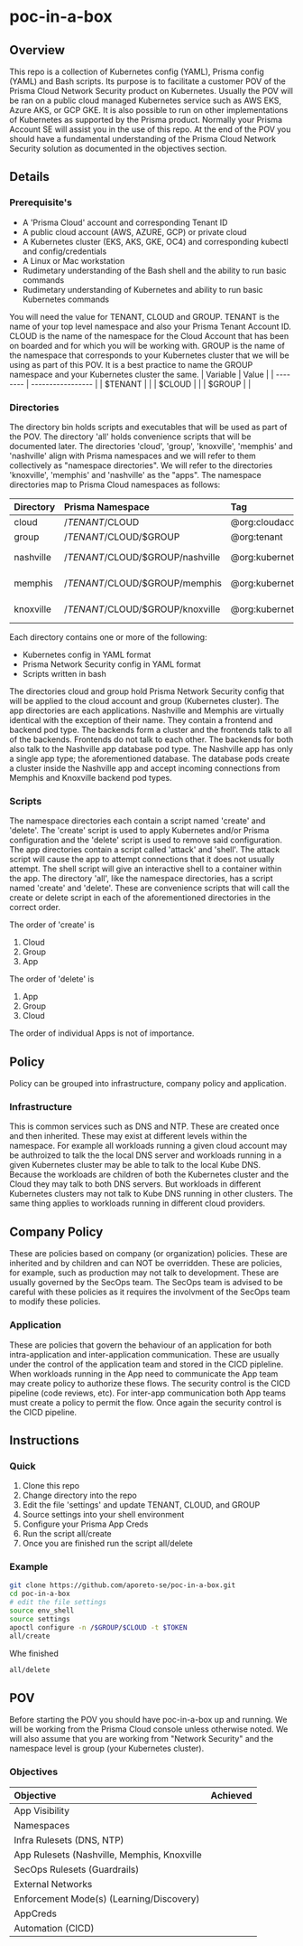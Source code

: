 # poc-in-a-box

## Overview
This repo is a collection of Kubernetes config (YAML), Prisma config (YAML) and Bash scripts. Its purpose is to facilitate a customer POV of the Prisma Cloud Network Security product on Kubernetes. Usually the POV will be ran on a public cloud managed Kubernetes service such as AWS EKS, Azure AKS, or GCP GKE. It is also possible to run on other implementations of Kubernetes as supported by the Prisma product. Normally your Prisma Account SE will assist you in the use of this repo. At the end of the POV you should have a fundamental understanding of the Prisma Cloud Network Security solution as documented in the objectives section.

## Details

### Prerequisite's
* A 'Prisma Cloud' account and corresponding Tenant ID
* A public cloud account (AWS, AZURE, GCP) or private cloud
* A Kubernetes cluster (EKS, AKS, GKE, OC4) and corresponding kubectl and config/credentials
* A Linux or Mac workstation
* Rudimetary understanding of the Bash shell and the ability to run basic commands
* Rudimetary understanding of Kubernetes and ability to run basic Kubernetes commands

You will need the value for TENANT, CLOUD and GROUP. TENANT is the name of your top level namespace and also your Prisma Tenant Account ID. CLOUD is the name of the namespace for the Cloud Account that has been on boarded and for which you will be working with. GROUP is the name of the namespace that corresponds to your Kubernetes cluster that we will be using as part of this POV. It is a best practice to name the GROUP namespace and your Kubernetes cluster the same.
| Variable | Value             |
| -------- | ----------------- |
| $TENANT  | |
| $CLOUD   | |
| $GROUP   | |

### Directories
The directory bin holds scripts and executables that will be used as part of the POV. The directory 'all' holds convenience scripts that will be documented later. The directories 'cloud', 'group', 'knoxville', 'memphis' and 'nashville' align with Prisma namespaces and we will refer to them collectively as "namespace directories". We will refer to the directories 'knoxville', 'memphis' and 'nashville' as the "apps". The namespace directories map to Prisma Cloud namespaces as follows:

| Directory | Prisma Namespace | Tag | Alias |
| :--- | :--- | :--- | :--- |
| cloud | /$TENANT/$CLOUD | @org:cloudaccount ||
| group | /$TENANT/$CLOUD/$GROUP | @org:tenant | K8S Cluster |
| nashville | /$TENANT/$CLOUD/$GROUP/nashville | @org:kubernetes | K8S Namespace |
| memphis | /$TENANT/$CLOUD/$GROUP/memphis | @org:kubernetes | K8S Namespace |
| knoxville | /$TENANT/$CLOUD/$GROUP/knoxville | @org:kubernetes | K8S Namespace |

Each directory contains one or more of the following:
* Kubernetes config in YAML format
* Prisma Network Security config in YAML format
* Scripts written in bash

The directories cloud and group hold Prisma Network Security config that will be applied to the cloud account and group (Kubernetes cluster). The app directories are each applications. Nashville and Memphis are virtually identical with the exception of their name. They contain a frontend and backend pod type. The backends form a cluster and the frontends talk to all of the backends. Frontends do not talk to each other. The backends for both also talk to the Nashville app database pod type. The Nashville app has only a single app type; the aforementioned database. The database pods create a cluster inside the Nashville app and accept incoming connections from Memphis and Knoxville backend pod types.

### Scripts
The namespace directories each contain a script named 'create' and 'delete'. The 'create' script is used to apply Kubernetes and/or Prisma configuration and the 'delete' script is used to remove said configuration. The app directories contain a script called 'attack' and 'shell'. The attack script will cause the app to attempt connections that it does not usually attempt. The shell script will give an interactive shell to a container within the app.
The directory 'all', like the namespace directories, has a script named 'create' and 'delete'. These are convenience scripts that will call the create or delete script in each of the aforementioned directories in the correct order. 

The order of 'create' is
1. Cloud
1. Group
1. App

The order of 'delete' is
1. App
1. Group
1. Cloud

The order of individual Apps is not of importance.

## Policy

Policy can be grouped into infrastructure, company policy and application. 

### Infrastructure
This is common services such as DNS and NTP. These are created once and then inherited. These may exist at different levels within the namespace. For example all workloads running a given cloud account may be authroized to talk the the local DNS server and workloads running in a given Kubernetes cluster may be able to talk to the local Kube DNS. Because the workloads are children of both the Kubernetes cluster and the Cloud they may talk to both DNS servers. But workloads in different Kubernetes clusters may not talk to Kube DNS running in other clusters. The same thing applies to workloads running in different cloud providers.

## Company Policy
These are policies based on company (or organization) policies. These are inherited and by children and can NOT be overridden. These are policies, for example, such as production may not talk to development. These are usually governed by the SecOps team. The SecOps team is advised to be careful with these policies as it requires the involvment of the SecOps team to modify these policies.

### Application
These are policies that govern the behaviour of an application for both intra-application and inter-application communication. These are usually under the control of the application team and stored in the CICD pipleline. When workloads running in the App need to communicate the App team may create policy to authorize these flows. The security control is the CICD pipeline (code reviews, etc). For inter-app communication both App teams must create a policy to permit the flow. Once again the security control is the CICD pipeline.

## Instructions

### Quick

1. Clone this repo
1. Change directory into the repo
1. Edit the file 'settings' and update TENANT, CLOUD, and GROUP
1. Source settings into your shell environment
1. Configure your Prisma App Creds
1. Run the script all/create
1. Once you are finished run the script all/delete

### Example
```bash
git clone https://github.com/aporeto-se/poc-in-a-box.git
cd poc-in-a-box
# edit the file settings
source env_shell
source settings
apoctl configure -n /$GROUP/$CLOUD -t $TOKEN
all/create
```

Whe finished
```bash
all/delete
```

## POV
Before starting the POV you should have poc-in-a-box up and running. We will be working from the Prisma Cloud console unless otherwise noted. We will also assume that you are working from "Network Security" and the namespace level is group (your Kubernetes cluster). 

### Objectives

| Objective | Achieved |
| :-------- | :----------------- |
| App Visibility | |
| Namespaces | |
| Infra Rulesets (DNS, NTP) | |
| App Rulesets (Nashville, Memphis, Knoxville | |
| SecOps Rulesets (Guardrails) | |
| External Networks | |
| Enforcement Mode(s) (Learning/Discovery) | |
| AppCreds | |
| Automation (CICD) | |


